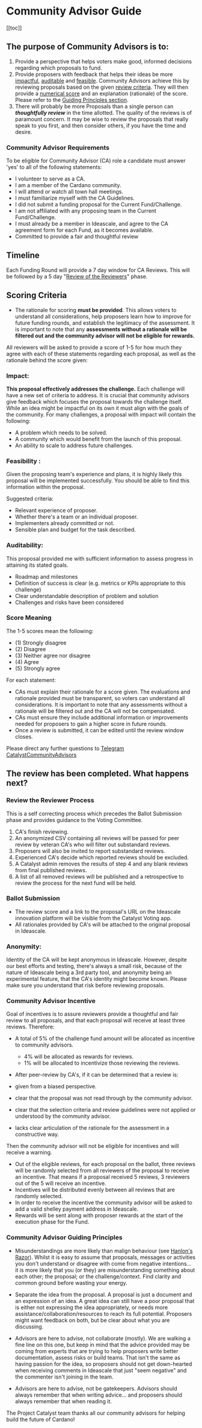 # Community Advisor Guide

[[toc]]

## The purpose of Community Advisors is to:

1. Provide a perspective that helps voters make good, informed decisions regarding which proposals to fund.
2. Provide proposers with feedback that helps their ideas be more [impactful](#_gtgwcs4t8gur), [auditable](#_g0kvnig8iw4) and [feasible](#_m3lcnbfro3wx).
 Community Advisors achieve this by reviewing proposals based on the given [review criteria](#_et0c7nlbz41e). They will then provide a [numerical score](#_et0c7nlbz41e) and an explanation (rationale) of the score. Please refer to the [Guiding Principles section](#_2lp6983fhqab).
3. There will probably be more Proposals than a single person can _**thoughtfully review**_ in the time allotted. The quality of the reviews is of paramount concern. It may be wise to review the proposals that really speak to you first, and then consider others, if you have the time and desire.

### Community Advisor Requirements

To be eligible for Community Advisor (CA) role a candidate must answer &#39;yes&#39; to all of the following statements:

- I volunteer to serve as a CA.
- I am a member of the Cardano community.
- I will attend or watch all town hall meetings.
- I must familiarize myself with the CA Guidelines.
- I did not submit a funding proposal for the Current Fund/Challenge.
- I am not affiliated with any proposing team in the Current Fund/Challenge.
- I must already be a member in Ideascale, and agree to the CA agreement form for each Fund, as it becomes available.
- Committed to provide a fair and thoughtful review

## Timeline

Each Funding Round will provide a 7 day window for CA Reviews. This will be followed by a 5 day &quot;[Review of the Reviewers](#_aklbl5wdabfx)&quot; phase.

## Scoring Criteria

- The rationale for scoring **must be provided**. This allows voters to understand all considerations, help proposers learn how to improve for future funding rounds, and establish the legitimacy of the assessment. It is important to note that any **assessments without a rationale will be filtered out and the community advisor will not be eligible for rewards.**

All reviewers will be asked to provide a score of 1-5 for how much they agree with each of these statements regarding each proposal, as well as the rationale behind the score given:

### Impact:

**This proposal effectively addresses the challenge.** Each challenge will have a new set of criteria to address. It is crucial that community advisors give feedback which focuses the proposal towards the challenge itself. While an idea might be impactful on its own it must align with the goals of the community. For many challenges, a proposal with impact will contain the following:

- A problem which needs to be solved.
- A community which would benefit from the launch of this proposal.
- An ability to scale to address future challenges.

### Feasibility :

Given the proposing team&#39;s experience and plans, it is highly likely this proposal will be implemented successfully. You should be able to find this information within the proposal.

Suggested criteria:

- Relevant experience of proposer.
- Whether there&#39;s a team or an individual proposer.
- Implementers already committed or not.
- Sensible plan and budget for the task described.

### Auditability:

This proposal provided me with sufficient information to assess progress in attaining its stated goals.

- Roadmap and milestones
- Definition of success is clear (e.g. metrics or KPIs appropriate to this challenge)
- Clear understandable description of problem and solution
- Challenges and risks have been considered

### Score Meaning

The 1-5 scores mean the following:

- (1) Strongly disagree
- (2) Disagree
- (3) Neither agree nor disagree
- (4) Agree
- (5) Strongly agree

For each statement:

- CAs must explain their rationale for a score given. The evaluations and rationale provided must be transparent, so voters can understand all considerations. It is important to note that any assessments without a rationale will be filtered out and the CA will not be compensated.
- CAs must ensure they include additional information or improvements needed for proposers to gain a higher score in future rounds.
- Once a review is submitted, it can be edited until the review window closes.

Please direct any further questions to [Tele](https://t.me/CatalystCommunityAdvisors)[gram CatalystCommunityAdvisors](https://t.me/CatalystCommunityAdvisors)

## The review has been completed. What happens next?

### Review the Reviewer Process

This is a self correcting process which precedes the Ballot Submission phase and provides guidance to the Voting Committee.

1. CA&#39;s finish reviewing.
2. An anonymized CSV containing all reviews will be passed for peer review by veteran CA&#39;s who will filter out substandard reviews.
3. Proposers will also be invited to report substandard reviews.
4. Experienced CA&#39;s decide which reported reviews should be excluded.
5. A Catalyst admin removes the results of step 4 and any blank reviews from final published reviews.
6. A list of all removed reviews will be published and a retrospective to review the process for the next fund will be held.

### Ballot Submission

- The review score and a link to the proposal&#39;s URL on the Ideascale innovation platform will be visible from the Catalyst Voting app.
- All rationales provided by CA&#39;s will be attached to the original proposal in Ideascale.

### Anonymity:

Identity of the CA will be kept anonymous in Ideascale. However, despite our best efforts and testing, there&#39;s always a small risk, because of the nature of Ideascale being a 3rd party tool, and anonymity being an experimental feature, that the CA&#39;s identity might become known. Please make sure you understand that risk before reviewing proposals.

### Community Advisor Incentive

Goal of incentives is to assure reviewers provide a thoughtful and fair review to all proposals, and that each proposal will receive at least three reviews.
 Therefore:

- A total of 5% of the challenge fund amount will be allocated as incentive to community advisors.
    - 4% will be allocated as rewards for reviews.
    - 1% will be allocated to incentivize those reviewing the reviews.
- After peer-review by CA&#39;s, if it can be determined that a review is:

- given from a biased perspective.
- clear that the proposal was not read through by the community advisor.
- clear that the selection criteria and review guidelines were not applied or understood by the community advisor.
- lacks clear articulation of the rationale for the assessment in a constructive way.

Then the community advisor will not be eligible for incentives and will receive a warning.

- Out of the eligible reviews, for each proposal on the ballot, three reviews will be randomly selected from all reviewers of the proposal to receive an incentive. That means if a proposal received 5 reviews, 3 reviewers out of the 5 will receive an incentive.
- Incentives will be distributed evenly between all reviews that are randomly selected.
- In order to receive the incentive the community advisor will be asked to add a valid shelley payment address in Ideascale.
- Rewards will be sent along with proposer rewards at the start of the execution phase for the Fund.

### Community Advisor Guiding Principles

- Misunderstandings are more likely than malign behaviour (see [Hanlon&#39;s Razor](https://en.wikipedia.org/wiki/Hanlon%27s_razor)). Whilst it is easy to assume that proposals, messages or activities you don&#39;t understand or disagree with come from negative intentions... it is more likely that you (or they) are misunderstanding something about each other; the proposal; or the challenge/context. Find clarity and common ground before wasting your energy.

- Separate the idea from the proposal. A proposal is just a document and an expression of an idea. A great idea can still have a poor proposal that is either not expressing the idea appropriately, or needs more assistance/collaboration/resources to reach its full potential. Proposers might want feedback on both, but be clear about what you are discussing.

- Advisors are here to advise, not collaborate (mostly). We are walking a fine line on this one, but keep in mind that the advice provided may be coming from experts that are trying to help proposers write better documentation, assess risks or build teams. That isn&#39;t the same as having passion for the idea, so proposers should not get down-hearted when receiving comments in Ideascale that just &quot;seem negative&quot; and the commenter isn&#39;t joining in the team.

- Advisors are here to advise, not be gatekeepers. Advisors should always remember that when writing advice... and proposers should always remember that when reading it.

The Project Catalyst team thanks all our community advisors for helping build the future of Cardano!
